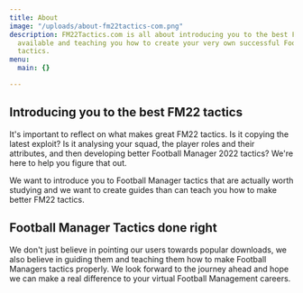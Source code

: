 ```yaml
---
title: About
image: "/uploads/about-fm22tactics-com.png"
description: FM22Tactics.com is all about introducing you to the best FM22 tactics
  available and teaching you how to create your very own successful Football Manager
  tactics.
menu:
  main: {}

---
```

## **Introducing you to the best FM22 tactics**

It's important to reflect on what makes great FM22 tactics. Is it copying the latest exploit? Is it analysing your squad, the player roles and their attributes, and then developing better Football Manager 2022 tactics? We're here to help you figure that out.

We want to introduce you to Football Manager tactics that are actually worth studying and we want to create guides than can teach you how to make better FM22 tactics.

## **Football Manager Tactics done right**

We don't just believe in pointing our users towards popular downloads, we also believe in guiding them and teaching them how to make Football Managers tactics properly. We look forward to the journey ahead and hope we can make a real difference to your virtual Football Management careers.